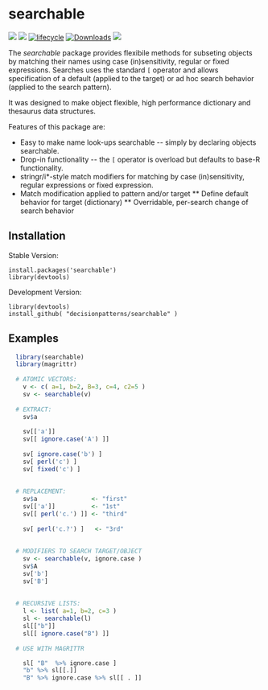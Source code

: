# searchable

![](https://img.shields.io/cran/v/optigrab.svg) <!-- Version --> 
![](https://img.shields.io/cran/l/optigrab.svg) <!-- License --> 
[![lifecycle](https://img.shields.io/badge/lifecycle-stable-brightgreen.svg)](https://www.tidyverse.org/lifecycle/#stable)
[![Downloads](https://cranlogs.r-pkg.org/badges/optigrab?color=brightgreen)](https://www.r-pkg.org/pkg/optigrab)
[![](http://cranlogs.r-pkg.org/badges/grand-total/optigrab)](https://cran.rstudio.com/web/packages/optigrab/index.html)
<!-- [![Research software impact](http://depsy.org/api/package/cran/optigrab/badge.svg)](http://depsy.org/package/r/optigrab) -->

The *searchable* package provides flexibile methods for subseting objects by matching their names using case (in)sensitivity, regular or fixed expressions. Searches uses the standard `[` operator and allows specification of a default (applied to the target) or ad hoc search behavior (applied to the search pattern).

It was designed to make object flexible, high performance dictionary and thesaurus data structures.  

Features of this package are:

* Easy to make name look-ups searchable -- simply by declaring objects searchable.
* Drop-in functionality -- the `[` operator is overload but defaults to base-R functionality. 
* stringr/i*-style match modifiers for matching by case (in)sensitivity, regular expressions or fixed expression. 
* Match modification applied to pattern and/or target
** Define default behavior for target (dictionary)
** Overridable, per-search change of search behavior


## Installation

Stable Version:

    install.packages('searchable')
    library(devtools)
    
    
Development Version: 

    library(devtools)
    install_github( "decisionpatterns/searchable" )
    

## Examples

```R
  library(searchable)
  library(magrittr)
 
  # ATOMIC VECTORS: 
    v <- c( a=1, b=2, B=3, c=4, c2=5 )
    sv <- searchable(v)
    
  # EXTRACT:
    sv$a
     
    sv[['a']]
    sv[[ ignore.case('A') ]]
    
    sv[ ignore.case('b') ]     
    sv[ perl('c') ]
    sv[ fixed('c') ]
           
                                      
  # REPLACEMENT: 
    sv$a               <- "first" 
    sv[['a']]          <- "1st"  
    sv[[ perl('c.') ]] <- "third"
    
    sv[ perl('c.?') ]   <- "3rd"
  
  
  # MODIFIERS TO SEARCH TARGET/OBJECT
    sv <- searchable(v, ignore.case )         
    sv$A
    sv['b']
    sv['B']
  
  
  # RECURSIVE LISTS:
    l <- list( a=1, b=2, c=3 )
    sl <- searchable(l)                
    sl[["b"]]
    sl[[ ignore.case("B") ]] 
    
  # USE WITH MAGRITTR   

    sl[ "B"  %>% ignore.case ]
    "b" %>% sl[[.]]
    "B" %>% ignore.case %>% sl[[ . ]]
```

